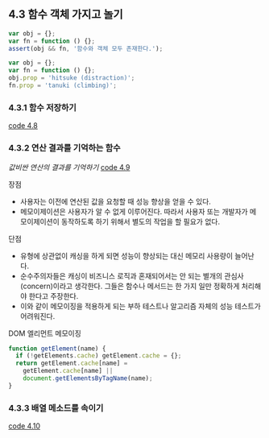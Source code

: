 ## 4.3 함수 객체 가지고 놀기

```javascript
var obj = {};
var fn = function () {};
assert(obj && fn, '함수와 객체 모두 존재한다.');
```

```javascript
var obj = {};
var fn = function () {};
obj.prop = 'hitsuke (distraction)';
fn.prop = 'tanuki (climbing)';
```

### 4.3.1 함수 저장하기
[code 4.8][4.8]

### 4.3.2 연산 결과를 기억하는 함수
*값비싼 연산의 결과를 기억하기*
[code 4.9][4.9]

장점
- 사용자는 이전에 연산된 값을 요청할 때 성능 향상을 얻을 수 있다.
- 메모이제이션은 사용자가 알 수 없게 이루어진다. 따라서 사용자 또는 개발자가 메모이제이션이 동작하도록 하기 위해서 별도의 작업을 할 필요가 없다.

단점
- 유형에 상관없이 캐싱을 하게 되면 성능이 향상되는 대신 메모리 사용량이 늘어난다.
- 순수주의자들은 캐싱이 비즈니스 로직과 혼재되어서는 안 되는 별개의 관심사(concern)이라고 생각한다. 그들은 함수나 메서드는 한 가지 일만 정확하게 처리해야 한다고 주장한다.
- 이와 같이 메모이징을 적용하게 되는 부하 테스트나 알고리즘 자체의 성능 테스트가 어려워진다.

DOM 엘리먼트 메모이징
```javascript
function getElement(name) {
  if (!getElements.cache) getElement.cache = {};
  return getElement.cache[name] =
    getElement.cache[name] ||
    document.getElementsByTagName(name);
}
```

### 4.3.3 배열 메소드를 속이기
[code 4.10][4.10]

[4.8]: /src/ch4/4.8.html
[4.9]: /src/ch4/4.9.html
[4.10]: /src/ch4/4.10.html
